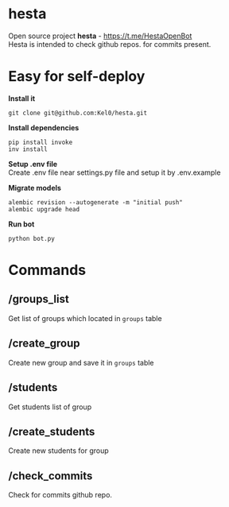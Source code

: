 # hesta
Open source project <strong>hesta</strong> - https://t.me/HestaOpenBot \
Hesta is intended to check github repos. for commits present.
 

# Easy for self-deploy
<strong>Install it</strong>
```
git clone git@github.com:Kel0/hesta.git
```
<strong>Install dependencies</strong>
```
pip install invoke
inv install
```
<strong>Setup .env file</strong> \
Create .env file near settings.py file and setup it by .env.example

<strong>Migrate models</strong>
```
alembic revision --autogenerate -m "initial push"
alembic upgrade head
```
<strong>Run bot</strong>
```
python bot.py
```

# Commands
## /groups_list
Get list of groups which located in ```groups``` table

## /create_group
Create new group and save it in ```groups``` table

## /students
Get students list of group

## /create_students
Create new students for group

## /check_commits
Check for commits github repo.